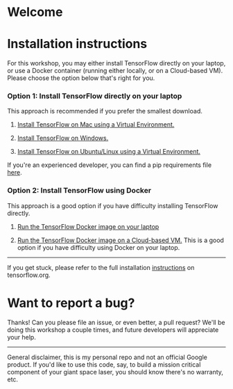 # Welcome

# Installation instructions

For this workshop, you may either install TensorFlow directly on your laptop, or use a Docker container (running either locally, or on a Cloud-based VM). Please choose the option below that's right for you.

### Option 1: Install TensorFlow directly on your laptop
This approach is recommended if you prefer the smallest download.

1. [Install TensorFlow on Mac using a Virtual Environment.](install-mac.md) 

1. [Install TensorFlow on Windows.](install-win.md)

1. [Install TensorFlow on Ubuntu/Linux using a Virtual Environment.](install-ubuntu.md)

If you're an experienced developer, you can find a pip requirements file [here](setup/requirements.txt).

### Option 2: Install TensorFlow using Docker

This approach is a good option if you have difficulty installing TensorFlow directly.

1. [Run the TensorFlow Docker image on your laptop](install-docker,md)

1. [Run the TensorFlow Docker image on a Cloud-based VM.](install-docker-cloud.md) This is a good option if you have difficulty using Docker on your laptop.

---
If you get stuck, please refer to the full installation [instructions](https://www.tensorflow.org/install/) on tensorflow.org.

# Want to report a bug?

Thanks! Can you please file an issue, or even better, a pull request? We'll be doing this workshop a couple times, and future developers will appreciate your help.

- - -

General disclaimer, this is my personal repo and not an official Google product. If you'd like to use this code, say, to build a mission critical component of your giant space laser, you should know there's no warranty, etc.